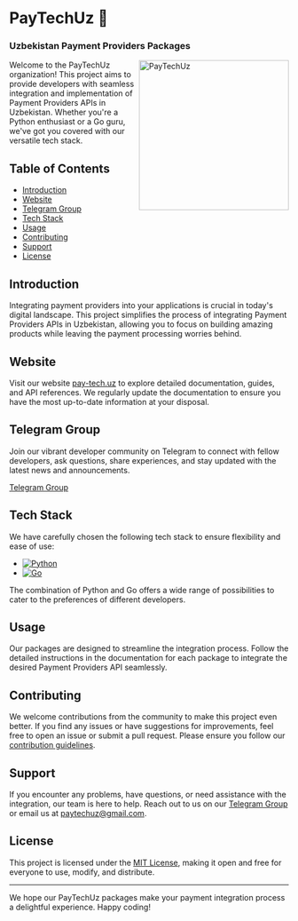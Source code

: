 # PayTechUz 💙
### Uzbekistan Payment Providers Packages

[<img align="right" alt="PayTechUz" height="270" width="270" src="https://github.com/PayTechUz/.github/assets/73847672/90e1c28a-f3ae-409a-8d8c-341b0fbe39e3" />](https://pay-tech.uz)


Welcome to the PayTechUz organization! This project aims to provide developers with seamless integration and implementation of Payment Providers APIs in Uzbekistan. Whether you're a Python enthusiast or a Go guru, we've got you covered with our versatile tech stack.

## Table of Contents

- [Introduction](#introduction)
- [Website](#website)
- [Telegram Group](#telegram-group)
- [Tech Stack](#tech-stack)
- [Usage](#usage)
- [Contributing](#contributing)
- [Support](#support)
- [License](#license)

## Introduction

Integrating payment providers into your applications is crucial in today's digital landscape. This project simplifies the process of integrating Payment Providers APIs in Uzbekistan, allowing you to focus on building amazing products while leaving the payment processing worries behind.

## Website

Visit our website [pay-tech.uz](https://pay-tech.uz) to explore detailed documentation, guides, and API references. We regularly update the documentation to ensure you have the most up-to-date information at your disposal.

## Telegram Group

Join our vibrant developer community on Telegram to connect with fellow developers, ask questions, share experiences, and stay updated with the latest news and announcements.

[Telegram Group](https://t.me/+krHlGUizJrI1Zjli)

## Tech Stack

We have carefully chosen the following tech stack to ensure flexibility and ease of use:

- [![Python](https://img.shields.io/badge/Python-3776AB?style=for-the-badge&logo=python&logoColor=white)](https://python.org/)
- [![Go](https://img.shields.io/badge/Go-00ADD8?style=for-the-badge&logo=go&logoColor=white)](https://go.dev/)

The combination of Python and Go offers a wide range of possibilities to cater to the preferences of different developers.

## Usage

Our packages are designed to streamline the integration process. Follow the detailed instructions in the documentation for each package to integrate the desired Payment Providers API seamlessly.

## Contributing

We welcome contributions from the community to make this project even better. If you find any issues or have suggestions for improvements, feel free to open an issue or submit a pull request. Please ensure you follow our [contribution guidelines](https://github.com/PayTechUz/.github/blob/main/profile/CONTRIBUTING.md).

## Support

If you encounter any problems, have questions, or need assistance with the integration, our team is here to help. Reach out to us on our [Telegram Group](https://t.me/+ydVV_9B3Xh02NGEy) or email us at paytechuz@gmail.com.

## License

This project is licensed under the [MIT License](https://github.com/PayTechUz/.github/blob/main/profile/LICENSE.txt), making it open and free for everyone to use, modify, and distribute.

---

We hope our PayTechUz packages make your payment integration process a delightful experience. Happy coding!

